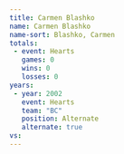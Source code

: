 ```yaml
---
title: Carmen Blashko
name: Carmen Blashko
name-sort: Blashko, Carmen
totals:
 - event: Hearts
   games: 0
   wins: 0
   losses: 0
years:
 - year: 2002
   event: Hearts
   team: "BC"
   position: Alternate
   alternate: true
vs:
---
```

